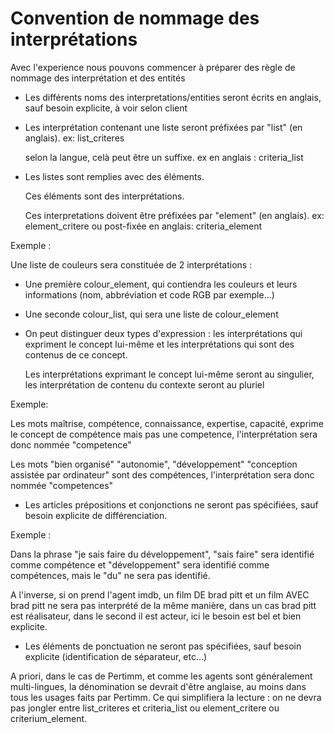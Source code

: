 # Convention de nommage des interprétations

Avec l'experience nous pouvons commencer à préparer des règle de nommage des interprétation et des entités

 * Les différents noms des interpretations/entities seront écrits en anglais, sauf besoin explicite, à voir selon client
 
 * Les interprétation contenant une liste seront préfixées par "list" (en anglais). ex: list\_criteres

    selon la langue, celà peut être un suffixe. ex en anglais : criteria\_list

 * Les listes sont remplies avec des éléments.
    
    Ces éléments sont des interprétations.

    Ces interpretations doivent être préfixées par "element" (en anglais). ex: element\_critere ou post-fixée en anglais: criteria\_element

>>>
Exemple : 

Une liste de couleurs sera constituée de 2 interprétations : 

  * Une première colour\_element, qui contiendra les couleurs et leurs informations (nom, abbréviation et code RGB par exemple...)

  * Une seconde colour\_list, qui sera une liste de colour\_element

>>>

  * On peut distinguer deux types d'expression : les interprétations qui expriment le concept lui-même et les interprétations qui sont des contenus de ce concept.

    Les interprétations exprimant le concept lui-même seront au singulier, les interprétation de contenu du contexte seront au pluriel

>>>
Exemple: 

Les mots maîtrise, compétence, connaissance, expertise, capacité, exprime le concept de compétence mais pas une competence, l'interprétation sera donc nommée "competence"

Les mots "bien organisé" "autonomie", "développement" "conception assistée par ordinateur" sont des compétences, l'interprétation sera donc nommée "competences"
>>>
    
  * Les articles prépositions et conjonctions ne seront pas spécifiées, sauf besoin explicite de différenciation. 

>>>
Exemple : 

Dans la phrase "je sais faire du développement", "sais faire" sera identifié comme compétence et "développement" sera identifié comme compétences, mais le "du" ne sera pas identifié.

A l'inverse, si on prend l'agent imdb, un film DE brad pitt et un film AVEC brad pitt ne sera pas interprété de la même manière, dans un cas brad pitt est réalisateur, dans le second il est acteur, ici le besoin est bel et bien explicite.
>>>

  * Les éléments de ponctuation ne seront pas spécifiées, sauf besoin explicite (identification de séparateur, etc...)

A priori, dans le cas de Pertimm, et comme les agents sont généralement multi-lingues, la dénomination se devrait d'être anglaise, au moins dans tous les usages faits par Pertimm. Ce qui simplifiera la lecture : on ne devra pas jongler entre list_criteres et criteria_list ou element_critere ou criterium_element.
